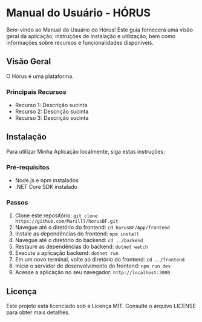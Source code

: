 # Manual do Usuário - HÓRUS

Bem-vindo ao Manual do Usuário do Hórus! Este guia fornecerá uma visão geral da aplicação, instruções de instalação e utilização, bem como informações sobre recursos e funcionalidades disponíveis.

## Visão Geral

O Hórus é uma plataforma. 

### Principais Recursos

- Recurso 1: Descrição sucinta
- Recurso 2: Descrição sucinta
- Recurso 3: Descrição sucinta

## Instalação

Para utilizar Minha Aplicação localmente, siga estas instruções:

### Pré-requisitos

- Node.js e npm instalados
- .NET Core SDK instalado

### Passos

1. Clone este repositório: `git clone https://github.com/Murilll/horusBF.git`
2. Navegue até o diretório do frontend: `cd horusBF/App/frontend`
3. Instale as dependências do frontend: `npm install`
4. Navegue até o diretório do backend: `cd ../backend`
5. Restaure as dependências do backend: `dotnet watch`
6. Execute a aplicação backend: `dotnet run`
7. Em um novo terminal, volte ao diretório do frontend: `cd ../frontend`
8. Inicie o servidor de desenvolvimento do frontend: `npm run dev`
9. Acesse a aplicação no seu navegador: `http://localhost:3000`

## Licença

Este projeto está licenciado sob a Licença MIT. Consulte o arquivo LICENSE para obter mais detalhes.
